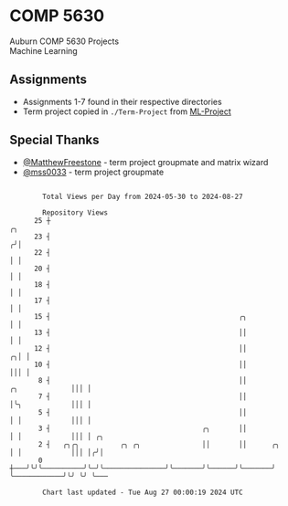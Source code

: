 # COMP 5630
Auburn COMP 5630 Projects  
Machine Learning

## Assignments
- Assignments 1-7 found in their respective directories
- Term project copied in `./Term-Project` from [ML-Project](https://github.com/wumphlett/ML-Project)

## Special Thanks
- [@MatthewFreestone](https://github.com/MatthewFreestone) - term project groupmate and matrix wizard
- [@mss0033](https://github.com/mss0033) - term project groupmate

```

        Total Views per Day from 2024-05-30 to 2024-08-27

        Repository Views
      25 ┼                                                                                 ╭╮
      23 ┤                                                                                ╭╯│
      22 ┤                                                                                │ │
      20 ┤                                                                                │ │
      18 ┤                                                                                │ │
      17 ┤                                                                                │ │
      15 ┤                                              ╭╮                                │ │
      13 ┤                                              ││                                │ │
      12 ┤                                              ││                              ╭╮│ │
      10 ┤                                              ││                              │││ │
       8 ┤                                              ││               ╭╮             │││ │
       7 ┤                                              ││               │╰╮            │││ │
       5 ┤                                              ││               │ │            │││ │
       3 ┤                                     ╭╮       ││               │ │            │││ │ ╭╮
       2 ┤   ╭╮╭╮          ╭╮ ╭╮               ││       ││      ╭╮       │ │            │││ │╭╯│
       0 ┼───╯╰╯╰──────────╯╰─╯╰───────────────╯╰───────╯╰──────╯╰───────╯ ╰────────────╯╰╯ ╰╯ ╰───

        Chart last updated - Tue Aug 27 00:00:19 2024 UTC
        
```

